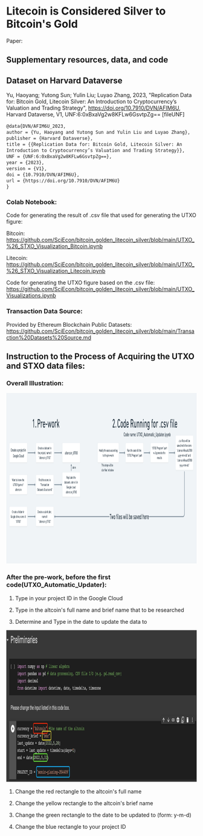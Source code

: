 # Litecoin is Considered Silver to Bitcoin's Gold
Paper: 
## Supplementary resources, data, and code

## Dataset on Harvard Dataverse

Yu, Haoyang; Yutong Sun; Yulin Liu; Luyao Zhang, 2023, "Replication Data for: Bitcoin Gold, Litecoin Silver: An Introduction to Cryptocurrency’s Valuation and Trading Strategy", https://doi.org/10.7910/DVN/AFIM6U, Harvard Dataverse, V1, UNF:6:0xBxaVg2w8KFLw6GsvtpZg== [fileUNF]

```
@data{DVN/AFIM6U_2023,
author = {Yu, Haoyang and Yutong Sun and Yulin Liu and Luyao Zhang},
publisher = {Harvard Dataverse},
title = {{Replication Data for: Bitcoin Gold, Litecoin Silver: An Introduction to Cryptocurrency’s Valuation and Trading Strategy}},
UNF = {UNF:6:0xBxaVg2w8KFLw6GsvtpZg==},
year = {2023},
version = {V1},
doi = {10.7910/DVN/AFIM6U},
url = {https://doi.org/10.7910/DVN/AFIM6U}
}
```

### Colab Notebook:
Code for generating the result of .csv file that used for generating the UTXO figure:

Bitcoin: https://github.com/SciEcon/bitcoin_golden_litecoin_silver/blob/main/UTXO_%26_STXO_Visualization_Bitcoin.ipynb

Litecoin: https://github.com/SciEcon/bitcoin_golden_litecoin_silver/blob/main/UTXO_%26_STXO_Visualization_Litecoin.ipynb

Code for generating the UTXO figure based on the .csv file:
https://github.com/SciEcon/bitcoin_golden_litecoin_silver/blob/main/UTXO_Visualizations.ipynb

### Transaction Data Source:
Provided by Ethereum Blockchain Public Datasets:
https://github.com/SciEcon/bitcoin_golden_litecoin_silver/blob/main/Transaction%20Datasets%20Source.md

## Instruction to the Process of Acquiring the UTXO and STXO data files:

### Overall Illustration:
<img src="https://github.com/SciEcon/bitcoin_golden_litecoin_silver/blob/main/figures/Steps%20Illustrasion.png" width="1200" height="450"/>

### After the pre-work, before the first code(UTXO_Automatic_Updater):
1. Type in your project ID in the Google Cloud

2. Type in the altcoin's full name and brief name that to be researched

3. Determine and Type in the date to update the data to

<img src="https://github.com/SciEcon/bitcoin_golden_litecoin_silver/blob/main/figures/figure1.jpg" width="1200" height="400"/>

1. Change the red rectangle to the altcoin's full name

2. Change the yellow rectangle to the altcoin's brief name

3. Change the green rectangle to the date to be updated to (form: y-m-d)

4. Change the blue rectangle to your project ID
